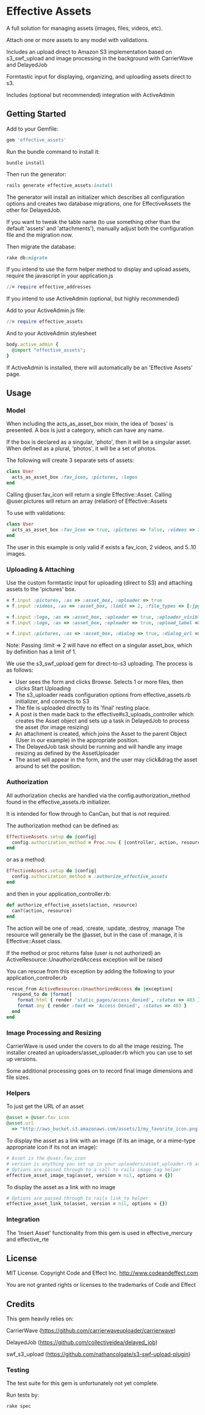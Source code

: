 # Effective Assets

A full solution for managing assets (images, files, videos, etc).

Attach one or more assets to any model with validations.

Includes an upload direct to Amazon S3 implementation based on s3_swf_upload and image processing in the background with CarrierWave and DelayedJob

Formtastic input for displaying, organizing, and uploading assets direct to s3.

Includes (optional but recommended) integration with ActiveAdmin

## Getting Started

Add to your Gemfile:

```ruby
gem 'effective_assets'
```

Run the bundle command to install it:

```console
bundle install
```

Then run the generator:

```ruby
rails generate effective_assets:install
```

The generator will install an initializer which describes all configuration options and creates two database migrations, one for EffectiveAssets the other for DelayedJob.

If you want to tweak the table name (to use something other than the default 'assets' and 'attachments'), manually adjust both the configuration file and the migration now.

Then migrate the database:

```ruby
rake db:migrate
```

If you intend to use the form helper method to display and upload assets, require the javascript in your application.js

```ruby
//= require effective_addresses
```

If you intend to use ActiveAdmin (optional, but highly recommended)

Add to your ActiveAdmin.js file:

```ruby
//= require effective_assets

```

And to your ActiveAdmin stylesheet

```ruby
body.active_admin {
  @import "effective_assets";
}
```

If ActiveAdmin is installed, there will automatically be an 'Effective Assets' page.

## Usage

### Model

When including the acts_as_asset_box mixin, the idea of 'boxes' is presented.  A box is just a category, which can have any name.

If the box is declared as a singular, 'photo', then it will be a singular asset.  When defined as a plural, 'photos', it will be a set of photos.

The following will create 3 separate sets of assets:

```ruby
class User
  acts_as_asset_box :fav_icon, :pictures, :logos
end
```

Calling @user.fav_icon will return a single Effective::Asset.  Calling @user.pictures will return an array (relation) of Effective::Assets

To use with validations:

```ruby
class User
  acts_as_asset_box :fav_icon => true, :pictures => false, :videos => 2, :images => 5..10
end
```

The user in this example is only valid if exists a fav_icon, 2 videos, and 5..10 images.

### Uploading & Attaching

Use the custom formtastic input for uploading (direct to S3) and attaching assets to the 'pictures' box.

```ruby
= f.input :pictures, :as => :asset_box, :uploader => true
= f.input :videos, :as => :asset_box, :limit => 2, :file_types => [:jpg, :gif, :png]

= f.input :logo, :as => :asset_box, :uploader => true, :uploader_visible => true  # Show the uploader right away
= f.input :logo, :as => :asset_box, :uploader => true, :upload_label => "Attach...", :start_label => 'Start', :stop_label => 'Stop', :clear_label => 'Clear' # Customize the button labels

= f.input :pictures, :as => :asset_box, :dialog => true, :dialog_url => '/admin/effective_assets' # Use the attach dialog
```

Note: Passing :limit => 2 will have no effect on a singular asset_box, which by definition has a limit of 1.

We use the s3_swf_upload gem for direct-to-s3 uploading.  The process is as follows:

- User sees the form and clicks Browse.  Selects 1 or more files, then clicks Start Uploading
- The s3_uploader reads configuration options from effective_assets.rb initializer, and connects to S3
- The file is uploaded directly to its 'final' resting place.
- A post is then made back to the effective#s3_uploads_controller which creates the Asset object and sets up a task in DelayedJob to process the asset (for image resizing)
- An attachment is created, which joins the Asset to the parent Object (User in our example) in the appropriate position.
- The DelayedJob task should be running and will handle any image resizing as defined by the AssetUploader
- The asset will appear in the form, and the user may click&drag the asset around to set the position.

### Authorization

All authorization checks are handled via the config.authorization_method found in the effective_assets.rb initializer.

It is intended for flow through to CanCan, but that is not required.

The authorization method can be defined as:

```ruby
EffectiveAssets.setup do |config|
  config.authorization_method = Proc.new { |controller, action, resource| can?(action, resource) }
end
```

or as a method:

```ruby
EffectiveAssets.setup do |config|
  config.authorization_method = :authorize_effective_assets
end
```

and then in your application_controller.rb:

```ruby
def authorize_effective_assets(action, resource)
  can?(action, resource)
end
```

The action will be one of :read, :create, :update, :destroy, :manage
The resource will generally be the @asset, but in the case of :manage, it is Effective::Asset class.

If the method or proc returns false (user is not authorized) an ActiveResource::UnauthorizedAccess exception will be raised

You can rescue from this exception by adding the following to your application_controller.rb

```ruby
rescue_from ActiveResource::UnauthorizedAccess do |exception|
  respond_to do |format|
    format.html { render 'static_pages/access_denied', :status => 403 }
    format.any { render :text => 'Access Denied', :status => 403 }
  end
end
```

### Image Processing and Resizing

CarrierWave is used under the covers to do all the image resizing.
The installer created an uploaders/asset_uploader.rb which you can use to set up versions.

Some additional processing goes on to record final image dimensions and file sizes.


### Helpers

To just get the URL of an asset

```ruby
@asset = @user.fav_icon
@asset.url
  => "http://aws_bucket.s3.amazonaws.com/assets/1/my_favorite_icon.png
```

To display the asset as a link with an image (if its an image, or a mime-type appropriate icon if its not an image):

```ruby
# Asset is the @user.fav_icon
# version is anything you set up in your uploaders/asset_uploader.rb as versions.  :thumb
# Options are passed through to a call to rails image_tag helper
effective_asset_image_tag(asset, version = nil, options = {})
```

To display the asset as a link with no image

```ruby
# Options are passed through to rails link_to helper
effective_asset_link_to(asset, version = nil, options = {})
```

### Integration

The 'Insert Asset' functionality from this gem is used in effective_mercury and effective_rte


## License

MIT License.  Copyright Code and Effect Inc. http://www.codeandeffect.com

You are not granted rights or licenses to the trademarks of Code and Effect

## Credits

This gem heavily relies on:

CarrierWave (https://github.com/carrierwaveuploader/carrierwave)

DelayedJob (https://github.com/collectiveidea/delayed_job)

swf_s3_upload (https://github.com/nathancolgate/s3-swf-upload-plugin)


### Testing

The test suite for this gem is unfortunately not yet complete.

Run tests by:

```ruby
rake spec
```
